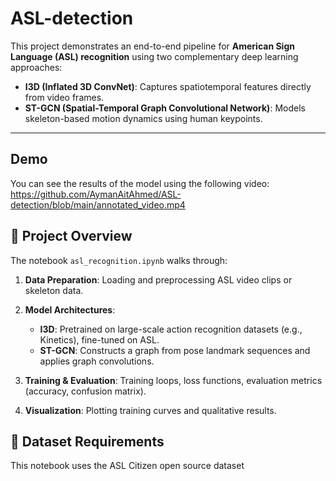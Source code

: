# ASL-detection

This project demonstrates an end-to-end pipeline for **American Sign Language (ASL) recognition** using two complementary deep learning approaches:

* **I3D (Inflated 3D ConvNet)**: Captures spatiotemporal features directly from video frames.
* **ST-GCN (Spatial-Temporal Graph Convolutional Network)**: Models skeleton-based motion dynamics using human keypoints.

---

## Demo
You can see the results of the model using the following video:
https://github.com/AymanAitAhmed/ASL-detection/blob/main/annotated_video.mp4

## 📝 Project Overview

The notebook `asl_recognition.ipynb` walks through:

1. **Data Preparation**: Loading and preprocessing ASL video clips or skeleton data.
2. **Model Architectures**:

   * **I3D**: Pretrained on large-scale action recognition datasets (e.g., Kinetics), fine-tuned on ASL.
   * **ST-GCN**: Constructs a graph from pose landmark sequences and applies graph convolutions.
3. **Training & Evaluation**: Training loops, loss functions, evaluation metrics (accuracy, confusion matrix).
4. **Visualization**: Plotting training curves and qualitative results.

## 📂 Dataset Requirements

This notebook uses the ASL Citizen open source dataset

